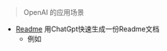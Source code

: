 > OpenAI 的应用场景


* [Readme](https://readme.rustc.cloud/)  用ChatGpt快速生成一份Readme文档
  * 例如 [](005Matlab学习规划.md)